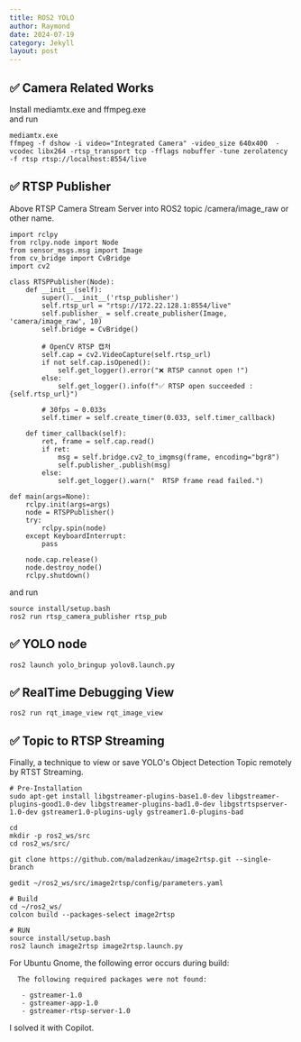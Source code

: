```yaml
---
title: ROS2 YOLO
author: Raymond
date: 2024-07-19
category: Jekyll
layout: post
---
```


## ✅ Camera Related Works
Install mediamtx.exe and ffmpeg.exe<br>
and run<br>

```
mediamtx.exe
ffmpeg -f dshow -i video="Integrated Camera" -video_size 640x400  -vcodec libx264 -rtsp_transport tcp -fflags nobuffer -tune zerolatency -f rtsp rtsp://localhost:8554/live
```

## ✅ RTSP Publisher
Above RTSP Camera Stream Server into ROS2 topic /camera/image_raw or other name. <br>

```
import rclpy
from rclpy.node import Node
from sensor_msgs.msg import Image
from cv_bridge import CvBridge
import cv2

class RTSPPublisher(Node):
    def __init__(self):
        super().__init__('rtsp_publisher')
        self.rtsp_url = "rtsp://172.22.128.1:8554/live"
        self.publisher_ = self.create_publisher(Image, 'camera/image_raw', 10)
        self.bridge = CvBridge()

        # OpenCV RTSP 캡처
        self.cap = cv2.VideoCapture(self.rtsp_url)
        if not self.cap.isOpened():
            self.get_logger().error("❌ RTSP cannot open !")
        else:
            self.get_logger().info(f"✅ RTSP open succeeded : {self.rtsp_url}")

        # 30fps → 0.033s
        self.timer = self.create_timer(0.033, self.timer_callback)

    def timer_callback(self):
        ret, frame = self.cap.read()
        if ret:
            msg = self.bridge.cv2_to_imgmsg(frame, encoding="bgr8")
            self.publisher_.publish(msg)
        else:
            self.get_logger().warn("  RTSP frame read failed.")

def main(args=None):
    rclpy.init(args=args)
    node = RTSPPublisher()
    try:
        rclpy.spin(node)
    except KeyboardInterrupt:
        pass

    node.cap.release()
    node.destroy_node()
    rclpy.shutdown()

```
and run<br>

```
source install/setup.bash
ros2 run rtsp_camera_publisher rtsp_pub
```

## ✅ YOLO node
```
ros2 launch yolo_bringup yolov8.launch.py
```

## ✅ RealTime Debugging View
```
ros2 run rqt_image_view rqt_image_view
```
## ✅ Topic to RTSP Streaming
Finally, a technique to view or save YOLO's Object Detection Topic remotely by RTST Streaming.
```
# Pre-Installation
sudo apt-get install libgstreamer-plugins-base1.0-dev libgstreamer-plugins-good1.0-dev libgstreamer-plugins-bad1.0-dev libgstrtspserver-1.0-dev gstreamer1.0-plugins-ugly gstreamer1.0-plugins-bad

cd
mkdir -p ros2_ws/src
cd ros2_ws/src/

git clone https://github.com/maladzenkau/image2rtsp.git --single-branch

gedit ~/ros2_ws/src/image2rtsp/config/parameters.yaml

# Build
cd ~/ros2_ws/
colcon build --packages-select image2rtsp

# RUN
source install/setup.bash
ros2 launch image2rtsp image2rtsp.launch.py 

```
For Ubuntu Gnome, the following error occurs during build:
```
  The following required packages were not found:

   - gstreamer-1.0
   - gstreamer-app-1.0
   - gstreamer-rtsp-server-1.0

```
I solved it with Copilot.
